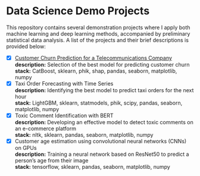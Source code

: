 # Data Science Demo Projects

This repository contains several demonstration projects where I apply both machine learning and deep learning methods, accompanied by preliminary statistical data analysis. A list of the projects and their brief descriptions is provided below:

- [x] [Customer Churn Prediction for a Telecommunications Company](https://github.com/msh-doc/portfolio_ru/blob/master/telecom_client_churn_rate_with_catboost.ipynb) 
<br>**description:** Selection of the best model for predicting customer churn 
<br>**stack:** CatBoost, sklearn, phik, shap, pandas, seaborn, matplotlib, numpy 
- [x] Taxi Order Forecasting with Time Series
<br>**description:** Identifying the best model to predict taxi orders for the next hour 
<br>**stack:** LightGBM, sklearn, statmodels, phik, scipy, pandas, seaborn, matplotlib, numpy 
- [x] Toxic Comment Identification with BERT
<br>**description:** Developing an effective model to detect toxic comments on an e-commerce platform 
<br>**stack:** nltk, sklearn, pandas, seaborn, matplotlib, numpy 
- [x] Customer age estimation  using convolutional neural networks (CNNs) on GPUs 
<br>**description:** Training a neural network based on ResNet50 to predict a person’s age from their image
<br>**stack:** tensorflow, sklearn, pandas, seaborn, matplotlib, numpy